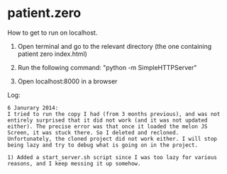patient.zero
============

How to get to run on localhost.

1) Open terminal and go to the relevant directory (the one containing patient zero index.html)

2) Run the following command: "python -m SimpleHTTPServer"

3) Open localhost:8000 in a browser

Log:

	6 Janurary 2014:
	I tried to run the copy I had (from 3 months previous), and was not entirely surprised that it did not work (and it was not updated either). The precise error was that once it loaded the melon JS Screen, it was stuck there. So I deleted and recloned.
	Unfortunately, the cloned project did not work either. I will stop being lazy and try to debug what is going on in the project.

	1) Added a start_server.sh script since I was too lazy for various reasons, and I keep messing it up somehow.
